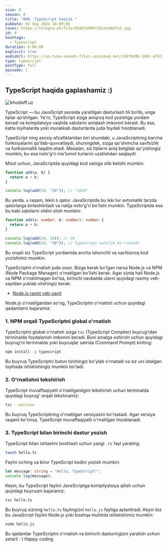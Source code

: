 ```yaml
---
size: 0
season: 8
title: "000. TypeScript haqida "
pubDate: 02 Sep 2024 18:09:05
cover: https://telegra.ph/file/05887b99972b14cb88fa3.jpg
id: 0
hashtags:
  - Typescript
duration: 0:00:00
explicit: true
audioUrl: https://us-tuna-sounds-files.voicemod.net/19df8e9b-140c-4f43-8c0e-09c162821765-1658350707858.mp3
type: typescript
postType: full
episode: 1
---
```


## TypeScript haqida gaplashamiz :)

![khodieff.uz](https://miro.medium.com/v2/resize:fit:1200/1*VTW6T-7KkQHPjf4mtfQ0Zg.png "khodieff.uz")

TypeScript — bu JavaScript asosida yaratilgan dasturlash tili bo‘lib, unga tiplar qo‘shilgan. Ya'ni, TypeScript sizga aniqroq kod yozishga yordam beradi va kompilatsiya vaqtida xatolarni aniqlash imkonini beradi. Bu esa, katta loyihalarda yoki murakkab dasturlarda juda foydali hisoblanadi.

TypeScript ning asosiy afzalliklaridan biri shundaki, u JavaScriptning barcha funksiyalarini qo'llab-quvvatlaydi, shuningdek, sizga qo'shimcha xavfsizlik va funksionallik taqdim etadi. Masalan, siz tiplarni aniq belgilab qo'yishingiz mumkin, bu esa noto'g'ri ma'lumot turlarini uzatishdan saqlaydi.

Misol uchun, JavaScriptda quyidagi kod xatoga olib kelishi mumkin:

```javascript
function add(a, b) {
  return a + b;
}

console.log(add(10, "20")); // "1020"
```

Bu yerda, `a` raqam, lekin `b` qator. JavaScriptda bu ikki tur avtomatik tarzda qatorlarga birlashtiriladi va natija noto'g'ri bo'lishi mumkin. TypeScriptda esa bu kabi xatolarni oldini olish mumkin:

```typescript
function add(a: number, b: number): number {
  return a + b;
}

console.log(add(10, 20)); // 30
console.log(add(10, "20")); // TypeScript xatolik ko'rsatadi
```

Bu orqali siz TypeScript yordamida ancha ishonchli va xavfsizroq kod yozishimiz mumkin.

TypeScriptni o'rnatish juda oson. Bizga kerak bo'lgan narsa Node.js va NPM (Node Package Manager) o'rnatilgan bo'lishi kerak. Agar sizda hali Node.js va NPM o'rnatilmagan bo'lsa, birinchi navbatda ularni quyidagi rasmiy veb-saytdan yuklab olishingiz kerak:

- [Node.js rasmi veb-sayti](https://nodejs.org/)

Node.js o'rnatilgandan so'ng, TypeScriptni o'rnatish uchun quyidagi qadamlarni bajaramiz:

### 1. NPM orqali TypeScriptni global o'rnatish

TypeScriptni global o'rnatish sizga `tsc` (TypeScript Compiler) buyrug'idan terminalda foydalanish imkonini beradi. Buni amalga oshirish uchun quyidagi buyrug'ni terminalda yoki buyruqlar satrida (Command Prompt) kiriting:

```bash
npm install -g typescript
```

Bu buyruq TypeScriptni butun tizimingiz bo'ylab o'rnatadi va siz uni istalgan loyihada ishlatishingiz mumkin bo'ladi.

### 2. O'rnatishni tekshirish

TypeScript muvaffaqiyatli o'rnatilganligini tekshirish uchun terminalda quyidagi buyrug' orqali tekshiramiz:

```bash
tsc --version
```

Bu buyruq TypeScriptning o'rnatilgan versiyasini ko'rsatadi. Agar versiya raqami ko'rinsa, TypeScript muvaffaqiyatli o'rnatilgan hisoblanadi.

### 3. TypeScript bilan birinchi dastur yozish

TypeScript bilan ishlashni boshlash uchun yangi `.ts` fayl yarating:

```bash
touch hello.ts
```

Faylni oching va biror TypeScript kodini yozish mumkin:

```typescript
let message: string = "Hello, TypeScript!";
console.log(message);
```

Keyin, bu TypeScript faylini JavaScriptga kompilyatsiya qilish uchun quyidagi buyruqni bajaramiz:

```bash
tsc hello.ts
```

Bu buyruq sizning `hello.ts` faylingizni `hello.js` fayliga aylantiradi. Keyin biz bu JavaScript faylini Node.js yoki boshqa muhitda ishlatishimiz mumkin:

```bash
node hello.js
```

Bu qadamlar TypeScriptni o'rnatish va birinchi dasturingizni yaratish uchun yetarli : ) Happy coding
